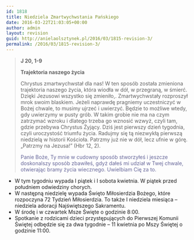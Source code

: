 ```yaml
---
id: 1818
title: Niedziela Zmartwychwstania Pańskiego
date: 2016-03-22T21:03:05+00:00
author: admin
layout: revision
guid: http://anielaolsztynek.pl/2016/03/1815-revision-3/
permalink: /2016/03/1815-revision-3/
---
```

> **J 20, 1-9**
> 
> **Trajektoria naszego życia**
> 
> Chrystus zmartwychwstał dla nas! W ten sposób została zmieniona trajektoria naszego życia, która wiodła w dół, w przegraną, w śmierć. Dzięki Jezusowi wszystko się zmieniło,. Zmartwychwstały rozproszył mrok swoim blaskiem. Jeżeli naprawdę pragniemy uczestniczyć w Bożej chwale, to musimy ujrzeć i uwierzyć. Będzie to możliwe wtedy, gdy uwierzymy w pusty grób. W takim grobie nie ma na czym zatrzymać wzroku i dlatego trzeba go wznosić wzwyż, czyli tam, gdzie przebywa Chrystus Żyjący. Dziś jest pierwszy dzień tygodnia, czyli uroczystość triumfu życia. Radujmy się tą niezwykłą pierwszą niedzielą w historii Kościoła. Patrzmy już nie w dół, lecz ufnie w górę. &#8222;Patrzmy na Jezusa!&#8221; (Hbr 12, 2).
> 
> <span style="color: #666699;">Panie Boże, Ty mnie w cudowny sposób stworzyłeś i jeszcze doskonalszy sposób zbawiłeś, gdyż dałeś mi udział w Twej chwale, otwierając bramy życia wiecznego. Uwielbiam Cię za to.</span>

  * W tym tygodniu wypada I piątek i I sobota kwietnia. W piątek przed południem odwiedziny chorych.
  * W następną niedzielę wypada Święto Miłosierdzia Bożego, które rozpoczyna 72 Tydzień Miłosierdzia. To także I niedziela miesiąca &#8211; niedziela adoracji Najświętszego Sakramentu.
  * W środę i w czwartek Msze Święte o godzinie 8:00.
  * Spotkanie z rodzicami dzieci przystępujących do Pierwszej Komunii Świętej odbędzie się za dwa tygodnie &#8211; 11 kwietnia po Mszy Świętej o godzinie 11:00.